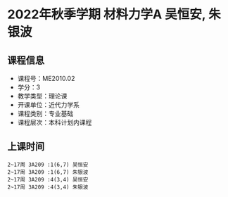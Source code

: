 # 2022年秋季学期 材料力学A 吴恒安, 朱银波






## 课程信息

- 课程号：ME2010.02
- 学分：3
- 教学类型：理论课
- 开课单位：近代力学系
- 课程类别：专业基础
- 课程层次：本科计划内课程

## 上课时间

```
2~17周 3A209 :1(6,7) 吴恒安
2~17周 3A209 :1(6,7) 朱银波
2~17周 3A209 :4(3,4) 吴恒安
2~17周 3A209 :4(3,4) 朱银波
```

